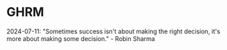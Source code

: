 # GHRM

2024-07-11: "Sometimes success isn't about making the right decision, it's more about making some decision." - Robin Sharma